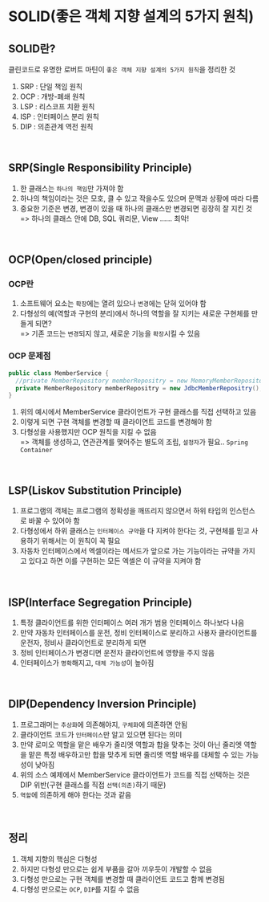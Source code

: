 # SOLID(좋은 객체 지향 설계의 5가지 원칙) 

## SOLID란?
클린코드로 유명한 로버트 마틴이 `좋은 객체 지향 설계의 5가지 원칙`을 정리한 것 
1. SRP : 단일 책임 원칙
2. OCP : 개방-폐쇄 원칙
3. LSP : 리스코프 치환 원칙
4. ISP : 인터페이스 분리 원칙
5. DIP : 의존관계 역전 원칙 

<br/>


## SRP(Single Responsibility Principle) 
1. 한 클래스는 `하나의 책임`만 가져야 함 
2. 하나의 책임이라는 것은 모호, 클 수 있고 작을수도 있으며 문맥과 상황에 따라 다름 
3. 중요한 기준은 변경, 변경이 있을 때 하나의 클래스만 변경되면 굉장히 잘 지킨 것 <br/>
=> 하나의 클래스 안에 DB, SQL 쿼리문, View ...... 최악! 

<br/>


## OCP(Open/closed principle)
### OCP란 
1. 소프트웨어 요소는 `확장`에는 열려 있으나 `변경`에는 닫혀 있어야 함
2. 다형성의 예(역할과 구현의 분리)에서 하나의 역할을 잘 지키는 새로운 구현체를 만들게 되면? <br/>
=> 기존 코드는 `변경`되지 않고, 새로운 기능을 `확장`시킬 수 있음

### OCP 문제점 
```java
public class MemberService {
  //private MemberRepository memberRepositry = new MemoryMemberRepository(); 
  private MemberRepository memberRepositry = new JdbcMemberRepositry(); 
}
```
1. 위의 예시에서 MemberService 클라이언트가 구현 클래스를 직접 선택하고 있음 
2. 이렇게 되면 구현 객체를 변경할 때 클라이언트 코드를 변경해야 함 
3. 다형성을 사용했지만 OCP 원칙을 지킬 수 없음 <br/>
=> 객체를 생성하고, 연관관계를 맺어주는 별도의 조립, `설정자`가 필요.. `Spring Container` 

<br/>

## LSP(Liskov Substitution Principle)
1. 프로그램의 객체는 프로그램의 정확성을 깨뜨리지 않으면서 하위 타입의 인스턴스로 바꿀 수 있어야 함 
2. 다형성에서 하위 클래스는 `인터페이스 규약`을 다 지켜야 한다는 것, 구현체를 믿고 사용하기 위해서는 이 원칙이 꼭 필요 
3. 자동차 인터페이스에서 엑셀이라는 메서드가 앞으로 가는 기능이라는 규약을 가지고 있다고 하면 이를 구현하는 모든 엑셀은 이 규약을 지켜야 함

<br/>

## ISP(Interface Segregation Principle) 
1. 특정 클라이언트를 위한 인터페이스 여러 개가 범용 인터페이스 하나보다 나음 
2. 만약 자동차 인터페이스를 운전, 정비 인터페이스로 분리하고 사용자 클라이언트를 운전자, 정비사 클라이언트로 분리하게 되면 
3. 정비 인터페이스가 변경디면 운전자 클라이언트에 영향을 주지 않음 
4. 인터페이스가 `명확`해지고, `대체 가능성`이 높아짐 

<br/>

## DIP(Dependency Inversion Principle) 
1. 프로그래머는 `추상화`에 의존해야지, `구체화`에 의존하면 안됨 
2. 클라이언트 코드가 `인터페이스`만 알고 있으면 된다는 의미 
3. 만약 로미오 역할을 맡은 배우가 줄리엣 역할과 합을 맞추는 것이 아닌 줄리엣 역할을 맡은 특정 배우하고만 합을 맞추게 되면 줄리엣 역할 배우를 대체할 수 있는 가능성이 낮아짐 
4. 위의 소스 예제에서 MemberService 클라이언트가 코드를 직접 선택하는 것은 DIP 위반(구현 클래스를 직접 `선택(의존)`하기 때문) 
5. `역할`에 의존하게 해야 한다는 것과 같음 

<br/>

## 정리 
1. 객체 지향의 핵심은 다형성 
2. 하지만 다형성 만으로는 쉽게 부품을 갈아 끼우듯이 개발할 수 없음
3. 다형성 만으로는 구현 객체를 변경할 때 클라이언트 코드고 함께 변경됨 
4. 다형성 만으로는 `OCP`, `DIP`를 지킬 수 없음
